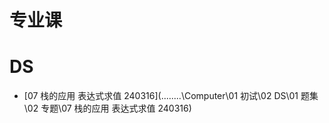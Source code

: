 # 专业课

# DS 

*  [07 栈的应用 表达式求值 240316](..\..\..\..\Computer\01 初试\02 DS\01 题集\02 专题\07 栈的应用 表达式求值 240316) 
